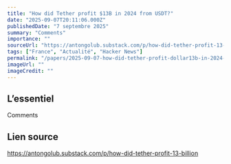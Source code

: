 ```yaml
---
title: "How did Tether profit $13B in 2024 from USDT?"
date: "2025-09-07T20:11:06.000Z"
publishedDate: "7 septembre 2025"
summary: "Comments"
importance: ""
sourceUrl: "https://antongolub.substack.com/p/how-did-tether-profit-13-billion"
tags: ["France", "Actualité", "Hacker News"]
permalink: "/papers/2025-09-07-how-did-tether-profit-dollar13b-in-2024-from-usdt"
imageUrl: ""
imageCredit: ""
---
```


## L’essentiel

Comments

## Lien source

https://antongolub.substack.com/p/how-did-tether-profit-13-billion
